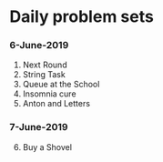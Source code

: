 # Daily problem sets

### 6-June-2019

1. Next Round
2. String Task
3. Queue at the School
4. Insomnia cure
5. Anton and Letters

### 7-June-2019

6. Buy a Shovel

